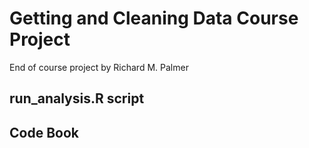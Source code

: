 # Getting and Cleaning Data Course Project

End of course project by Richard M. Palmer

## run_analysis.R script

## Code Book

